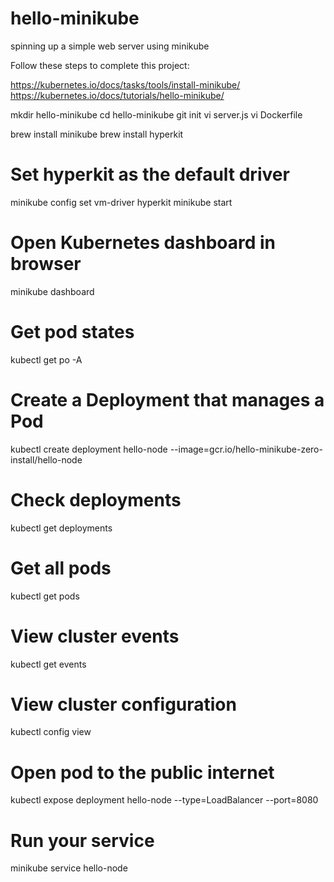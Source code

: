 # hello-minikube
spinning up a simple web server using minikube

Follow these steps to complete this project:

https://kubernetes.io/docs/tasks/tools/install-minikube/
https://kubernetes.io/docs/tutorials/hello-minikube/

mkdir hello-minikube
cd hello-minikube
git init
vi server.js
vi Dockerfile

brew install minikube
brew install hyperkit

# Set hyperkit as the default driver 
minikube config set vm-driver hyperkit
minikube start

# Open Kubernetes dashboard in browser
minikube dashboard

# Get pod states 
kubectl get po -A 

# Create a Deployment that manages a Pod
kubectl create deployment hello-node --image=gcr.io/hello-minikube-zero-install/hello-node

# Check deployments
kubectl get deployments

# Get all pods
kubectl get pods

# View cluster events
kubectl get events

# View cluster configuration 
kubectl config view

# Open pod to the public internet
kubectl expose deployment hello-node --type=LoadBalancer --port=8080

# Run your service
minikube service hello-node
